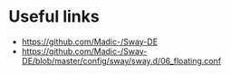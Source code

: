 # Useful links

- https://github.com/Madic-/Sway-DE
- https://github.com/Madic-/Sway-DE/blob/master/config/sway/sway.d/06_floating.conf
